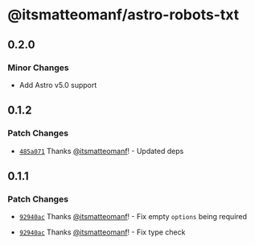 # @itsmatteomanf/astro-robots-txt

## 0.2.0

### Minor Changes

- Add Astro v5.0 support

## 0.1.2

### Patch Changes

- [`485a071`](https://github.com/itsmatteomanf/astro-components/commit/485a0712167442c8d1ad62696b6ef36bd0c49e9b) Thanks [@itsmatteomanf](https://github.com/itsmatteomanf)! - Updated deps

## 0.1.1

### Patch Changes

- [`92940ac`](https://github.com/itsmatteomanf/astro-components/commit/92940ac92a18eb6b59870ce4925abd6d91c054e0) Thanks [@itsmatteomanf](https://github.com/itsmatteomanf)! - Fix empty `options` being required

- [`92940ac`](https://github.com/itsmatteomanf/astro-components/commit/92940ac92a18eb6b59870ce4925abd6d91c054e0) Thanks [@itsmatteomanf](https://github.com/itsmatteomanf)! - Fix type check
